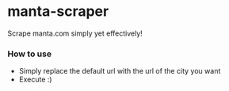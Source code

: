 # manta-scraper
Scrape manta.com simply yet effectively! 

### How to use
* Simply replace the default url with the url of the city you want
* Execute :)

